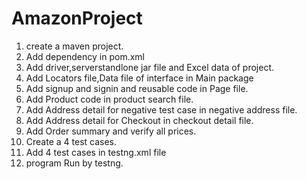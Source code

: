 # AmazonProject
1. create a maven project.
2. Add dependency in pom.xml
3. Add driver,serverstandlone jar file and Excel data of project.
4. Add Locators file,Data file of interface in  Main package
5. Add signup and signin and reusable code in Page file.
6. Add Product code in product search file.
7. Add Address detail for negative test case in negative address file.
8. Add Address detail for  Checkout in checkout detail file.
9. Add Order summary and verify all prices.
10. Create a 4 test cases.
11. Add 4 test cases in testng.xml file
12. program Run by testng.
